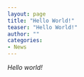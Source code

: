 ```yaml
---
layout: page
title: "Hello World!"
teaser: "Hello World!"
author: ""
categories:
- News 
---
```

*Hello world!* 
